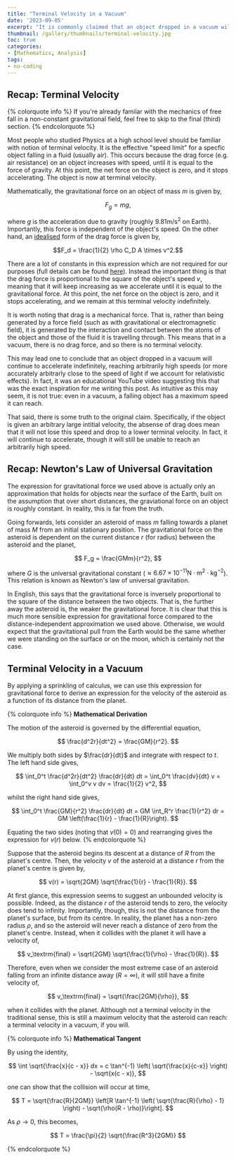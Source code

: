 ```yaml
---
title: "Terminal Velocity in a Vacuum"
date: '2023-09-05'
excerpt: "It is commonly claimed that an object dropped in a vacuum will continue to accelerate indefinitely, reaching arbitrarily high speeds. In fact, even in a vacuum, a falling object has a maximum speed it can reach. In essence, this is the terminal velocity in a vacuum."
thumbnail: /gallery/thumbnails/terminal-velocity.jpg
toc: true
categories:
- [Mathematics, Analysis]
tags:
- no-coding
---
```


## Recap: Terminal Velocity

{% colorquote info %}
If you're already familar with the mechanics of free fall in a non-constant gravitational field, feel free to skip to the final (third) section.
{% endcolorquote %}

Most people who studied Physics at a high school level should be familiar with notion of terminal velocity. It is the effective "speed limit" for a specfic object falling in a fluid (usually air). This occurs because the drag force (e.g. air resistance) on an object increases with speed, until it is equal to the force of gravity. At this point, the net force on the object is zero, and it stops accelerating. The object is now at terminal velocity.

Mathematically, the gravitational force on an object of mass $m$ is given by,

$$F_g = mg,$$

where $g$ is the acceleration due to gravity (roughly $9.81 \mathrm{m/s^2}$ on Earth). Importantly, this force is independent of the object's speed. On the other hand, an [idealised](https://en.wikipedia.org/wiki/Spherical_cow) form of the drag force is given by,

$$F_d = \frac{1}{2} \rho C_D A \times v^2.$$

There are a lot of constants in this expression which are not required for our purposes (full details can be found [here](https://www.grc.nasa.gov/www/k-12/rocket/drageq.html)). Instead the important thing is that the drag force is proportional to the square of the object's speed $v$, meaning that it will keep increasing as we accelerate until it is equal to the gravitational force. At this point, the net force on the object is zero, and it stops accelerating, and we remain at this terminal velocity indefinitely.

It is worth noting that drag is a mechanical force. That is, rather than being generated by a force field (such as with gravitational or electromagnetic field), it is generated by the interaction and contact between the atoms of the object and those of the fluid it is travelling through. This means that in a vacuum, there is no drag force, and so there is no terminal velocity.

This may lead one to conclude that an object dropped in a vacuum will continue to accelerate indefinitely, reaching arbitrarily high speeds (or more accurately arbitrarly close to the speed of light if we account for relativistic effects). In fact, it was an educational YouTube video suggesting this that was the exact inspiration for me writing this post. As intuitive as this may seem, it is not true: even in a vacuum, a falling object has a maximum speed it can reach.

That said, there is some truth to the original claim. Specifically, if the object is given an arbitrary large intitial velocity, the absense of drag does mean that it will not lose this speed and drop to a lower terminal velocity. In fact, it will continue to accelerate, though it will still be unable to reach an arbitrarily high speed.

## Recap: Newton's Law of Universal Gravitation

The expression for gravitational force we used above is actually only an approximation that holds for objects near the surface of the Earth, built on the assumption that over short distances, the graviational force on an object is roughly constant. In reality, this is far from the truth.

Going forwards, lets consider an asteroid of mass $m$ falling towards a planet of mass $M$ from an initial stationary position. The gravitational force on the asteroid is dependent on the current distance $r$ (for radius) between the asteroid and the planet,

$$
F_g = \frac{GMm}{r^2},
$$

where $G$ is the universal gravitational constant ($\approx 6.67 \times 10^{-11} \mathrm{N \cdot m^2 \cdot kg^{-2}}$). This relation is known as Newton's law of universal gravitation.

In English, this says that the gravitational force is inversely proportional to the square of the distance between the two objects. That is, the further away the asteroid is, the weaker the gravitational force. It is clear that this is much more sensible expression for gravitational force compared to the distance-independent approximation we used above. Otherwise, we would expect that the gravitational pull from the Earth would be the same whether we were standing on the surface or on the moon, which is certainly not the case.

## Terminal Velocity in a Vacuum

By applying a sprinkling of calculus, we can use this expression for gravitational force to derive an expression for the velocity of the asteroid as a function of its distance from the planet.

{% colorquote info %}
**Mathematical Derivation**

The motion of the asteroid is governed by the differential equation,

$$
\frac{d^2r}{dt^2} = \frac{GM}{r^2}.
$$

We multiply both sides by $\frac{dr}{dt}$ and integrate with respect to $t$. The left hand side gives,

$$
\int_0^t \frac{d^2r}{dt^2} \frac{dr}{dt} dt =
\int_0^t \frac{dv}{dt} v
= \int_0^v v dv
= \frac{1}{2} v^2,
$$

whilst the right hand side gives,

$$
\int_0^t \frac{GM}{r^2} \frac{dr}{dt} dt =
GM \int_R^r \frac{1}{r^2} dr =
GM \left(\frac{1}{r} - \frac{1}{R}\right).
$$

Equating the two sides (noting that $v(0) = 0$) and rearranging gives the expression for $v(r)$ below.
{% endcolorquote %}

Suppose that the asteroid begins its descent at a distance of $R$ from the planet's centre. Then, the velocity $v$ of the asteroid at a distance $r$ from the planet's centre is given by,

$$
v(r) = \sqrt{2GM} \sqrt{\frac{1}{r} - \frac{1}{R}}.
$$

At first glance, this expression seems to suggest an unbounded velocity is possible. Indeed, as the distance $r$ of the asteroid tends to zero, the velocity does tend to infinity. Importantly, though, this is not the distance from the planet's surface, but from its centre. In reality, the planet has a non-zero radius $\rho$, and so the asteroid will never reach a distance of zero from the planet's centre. Instead, when it collides with the planet it will have a velocity of,

$$
v_\textrm{final} = \sqrt{2GM} \sqrt{\frac{1}{\rho} - \frac{1}{R}}.
$$

Therefore, even when we consider the most extreme case of an asteroid falling from an infinite distance away ($R = \infty$), it will still have a finite velocity of,

$$
v_\textrm{final} = \sqrt{\frac{2GM}{\rho}},
$$

when it collides with the planet. Although not a terminal velocity in the traditional sense, this is still a maximum velocity that the asteroid can reach: a terminal velocity in a vacuum, if you will.

{% colorquote info %}
**Mathematical Tangent**

By using the identity,

$$
\int \sqrt{\frac{x}{c - x}} dx = c \tan^{-1} \left( \sqrt{\frac{x}{c-x}} \right) - \sqrt{x(c - x)},
$$

one can show that the collision will occur at time,

$$
T = \sqrt{\frac{R}{2GM}} \left[R \tan^{-1} \left( \sqrt{\frac{R}{\rho} - 1} \right) - \sqrt{\rho(R - \rho)}\right].
$$

As $\rho \to 0$, this becomes,

$$
T = \frac{\pi}{2} \sqrt{\frac{R^3}{2GM}}
$$

{% endcolorquote %}
